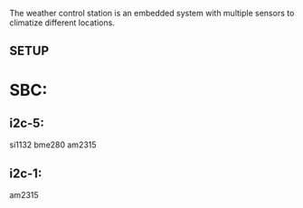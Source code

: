 
The weather control station is an embedded system with multiple sensors
to climatize different locations.


## SETUP
 SBC:
 ====
 i2c-5:
 ------
 si1132
 bme280
 am2315

 i2c-1:
 ------
 am2315
